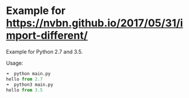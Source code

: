 # Example for https://nvbn.github.io/2017/05/31/import-different/

Example for Python 2.7 and 3.5.

Usage:
```python
➜  python main.py
hello from 2.7
➜  python3 main.py
hello from 3.5
```
